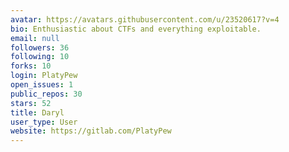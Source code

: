 ```yaml
---
avatar: https://avatars.githubusercontent.com/u/23520617?v=4
bio: Enthusiastic about CTFs and everything exploitable.
email: null
followers: 36
following: 10
forks: 10
login: PlatyPew
open_issues: 1
public_repos: 30
stars: 52
title: Daryl
user_type: User
website: https://gitlab.com/PlatyPew
---
```

